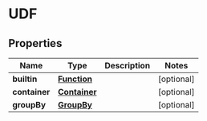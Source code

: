 

# UDF


## Properties

Name | Type | Description | Notes
------------ | ------------- | ------------- | -------------
**builtin** | [**Function**](Function.md) |  |  [optional]
**container** | [**Container**](Container.md) |  |  [optional]
**groupBy** | [**GroupBy**](GroupBy.md) |  |  [optional]



